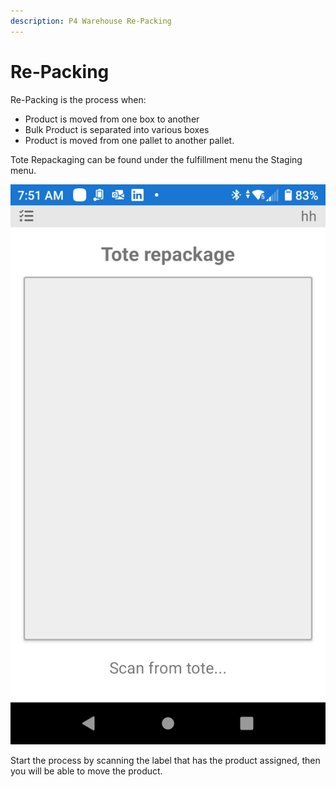 ```yaml
---
description: P4 Warehouse Re-Packing
---
```


# Re-Packing



Re-Packing is the process when:

* Product is moved from one box to another
* Bulk Product is separated into various boxes
* Product is moved from one pallet to another pallet.

Tote Repackaging can be found under the fulfillment menu the Staging menu.

![](<../../.gitbook/assets/image (283).png>)

Start the process by scanning the label that has the product assigned, then you will be able to move the product.
